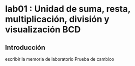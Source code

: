 # lab01 : Unidad de suma, resta, multiplicación, división y visualización BCD
## Introducción


escribir  la memoria de laboratorio Prueba de cambioo
